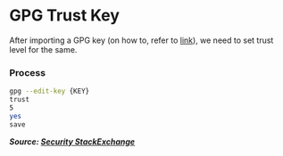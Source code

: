 # GPG Trust Key

After importing a GPG key (on how to, refer to [link](fix-inappropriate-ioctl-for-device-error.md)), we need to set trust level for the same.

### Process

```bash
gpg --edit-key {KEY}
trust
5
yes
save
```

**_Source: [Security StackExchange](https://security.stackexchange.com/a/129477)_**
